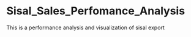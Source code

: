 # Sisal_Sales_Perfomance_Analysis
This is a performance analysis  and visualization of sisal export 

